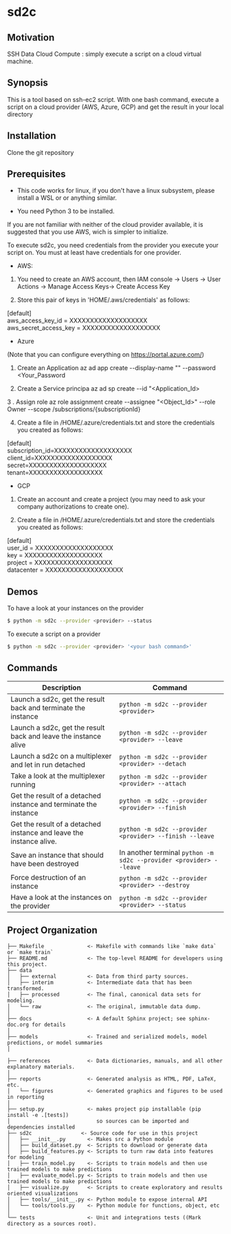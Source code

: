 # sd2c

## Motivation

SSH Data Cloud Compute : simply execute a script on a cloud virtual machine.

## Synopsis

This is a tool based on ssh-ec2 script. With one bash command, execute a script on a cloud provider (AWS, Azure, GCP) and get the result in your local directory

## Installation

Clone the git repository

## Prerequisites

- This code works for linux, if you don't have a linux subsystem, please install a WSL or or anything similar.

- You need Python 3 to be installed.


If you are not familiar with neither of the cloud provider available, it is suggested that you use AWS, wich is simpler to initialize.


To execute sd2c, you need credentials from the provider you execute your script on. You must at least have credentials for one provider.


- AWS:

1. You  need to create an AWS account, then IAM console -> Users -> User Actions -> Manage Access Keys-> Create Access Key

2. Store this pair of keys in 'HOME/.aws/credentials' as follows:

[default]\
aws_access_key_id = XXXXXXXXXXXXXXXXXXX\
aws_secret_access_key = XXXXXXXXXXXXXXXXXXX


- Azure

(Note that you can configure everything on https://portal.azure.com/)

1. Create an Application
az ad app create --display-name "<Your Application Display Name>" --password <Your_Password
                                                                                            
2. Create a Service principa
az ad sp create --id "<Application_Id>

3 . Assign role
az role assignment create --assignee "<Object_Id>" --role Owner --scope /subscriptions/{subscriptionId}

4. Create a file in /HOME/.azure/credentials.txt and store the credentials you created as follows:

[default]\
subscription_id=XXXXXXXXXXXXXXXXXXX\
client_id=XXXXXXXXXXXXXXXXXXX\
secret=XXXXXXXXXXXXXXXXXXX\
tenant=XXXXXXXXXXXXXXXXXX

- GCP

1. Create an account and create a project (you may need to ask your company authorizations to create one).

2. Create a file in /HOME/.azure/credentials.txt and store the credentials you created as follows:

[default]\
user_id = XXXXXXXXXXXXXXXXXXX\
key = XXXXXXXXXXXXXXXXXXX\
project = XXXXXXXXXXXXXXXXXXX\
datacenter = XXXXXXXXXXXXXXXXXXX

## Demos

To have a look at your instances on the provider
```bash
$ python -m sd2c --provider <provider> --status
```

To execute a script on a provider
```bash
$ python -m sd2c --provider <provider> '<your bash command>'
```

## Commands

| Description                                                                | Command                                                            |
|----------------------------------------------------------------------------|--------------------------------------------------------------------|
| Launch a sd2c, get the result back and terminate the instance              | `python -m sd2c --provider <provider>`                             |
| Launch a sd2c, get the result back and leave the instance alive            | `python -m sd2c --provider <provider> --leave`                     |
| Launch a sd2c on a multiplexer and let in run detached                     | `python -m sd2c --provider <provider> --detach`                    |
| Take a look at the multiplexer running                                     | `python -m sd2c --provider <provider> --attach`                    |
| Get the result of a detached instance and terminate the instance           | `python -m sd2c --provider <provider> --finish`                    |
| Get the result of a detached instance and leave the instance alive.        | `python -m sd2c --provider <provider> --finish --leave`            |
| Save an instance that should have been destroyed                           | In another terminal `python -m sd2c --provider <provider> --leave` |
| Force destruction of an instance                                           | `python -m sd2c --provider <provider> --destroy`                   |
| Have a look at the instances on the provider                               | `python -m sd2c --provider <provider> --status `                   |


## Project Organization

    ├── Makefile              <- Makefile with commands like `make data` or `make train`
    ├── README.md             <- The top-level README for developers using this project.
    ├── data
    │   ├── external          <- Data from third party sources.
    │   ├── interim           <- Intermediate data that has been transformed.
    │   ├── processed         <- The final, canonical data sets for modeling.
    │   └── raw               <- The original, immutable data dump.
    │
    ├── docs                  <- A default Sphinx project; see sphinx-doc.org for details
    │
    ├── models                <- Trained and serialized models, model predictions, or model summaries
    │

    ├── references            <- Data dictionaries, manuals, and all other explanatory materials.
    │
    ├── reports               <- Generated analysis as HTML, PDF, LaTeX, etc.
    │   └── figures           <- Generated graphics and figures to be used in reporting
    │
    ├── setup.py              <- makes project pip installable (pip install -e .[tests])
    │                            so sources can be imported and dependencies installed
    ├── sd2c                <- Source code for use in this project
    │   ├── __init__.py       <- Makes src a Python module
    │   ├── build_dataset.py  <- Scripts to download or generate data
    │   ├── build_features.py <- Scripts to turn raw data into features for modeling
    │   ├── train_model.py    <- Scripts to train models and then use trained models to make predictions
    │   ├── evaluate_model.py <- Scripts to train models and then use trained models to make predictions
    │   ├── visualize.py      <- Scripts to create exploratory and results oriented visualizations
    │   ├── tools/__init__.py <- Python module to expose internal API
    │   └── tools/tools.py    <- Python module for functions, object, etc
    │
    └── tests                 <- Unit and integrations tests ((Mark directory as a sources root).


